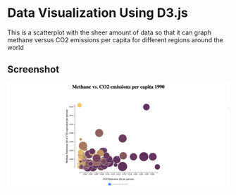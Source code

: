 # Data Visualization Using D3.js

This is a scatterplot with the sheer amount of data so that it can graph methane versus CO2 emissions per capita for different regions around the world  

## Screenshot

![alt text](./Screenshots/1.png)